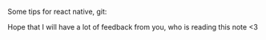 Some tips for react native, git: 

Hope that I will have a lot of feedback from you, who is reading this note <3